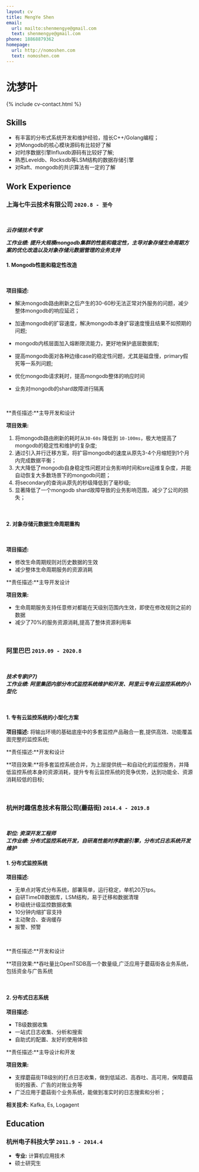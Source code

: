 ```yaml
---
layout: cv
title: MengYe Shen
email:
  url: mailto:shenmengye@gmail.com
  text: shenmengye@gmail.com
phone: 18868879362
homepage:
  url: http://nomoshen.com
  text: nomoshen.com
---
```


# **沈**梦叶

<!--
include contact information from the front matter
Supported arguments:

    - homepage: url, text
        - phone
        - email
            -->

{% include cv-contact.html %}

## Skills

* 有丰富的分布式系统开发和维护经验，擅长C++/Golang编程；
* 对Mongodb的核心模块源码有比较好了解
* 对时序数据引擎Influxdb源码有比较好了解;
* 熟悉Leveldb、Rocksdb等LSM结构的数据存储引擎
* 对Raft、mongodb的共识算法有一定的了解

## Work Experience
### **上海七牛云技术有限公司** `2020.8 - 至今`

<br>

_**云存储技术专家**_<br>

_**工作业绩:  提升大规模mongodb集群的性能和稳定性，主导对象存储生命周期方案的优化改造以及对象存储元数据管理的业务支持**_<br>

#### 1. Mongodb性能和稳定性改造

<br>

**项目描述:** 

* 解决mongodb路由刷新之后产生的30-60秒无法正常对外服务的问题，减少整体mongodb的响应延迟；

* 加速mongodb的扩容速度，解决mongodb本身扩容速度慢且结果不如预期的问题;

* mongodb内核层面加入熔断限流能力，更好地保护底层数据库;

* 提高mongodb面对各种边缘case的稳定性问题，尤其是磁盘慢，primary假死等一系列问题;

* 优化mongodb请求耗时，提高mongodb整体的响应时间

* 业务对mongodb的shard故障进行隔离

    <br>

**责任描述:**主导开发和设计

**项目效果:**

1. 将mongodb路由刷新的耗时从`30-60s` 降低到 `10-100ms`，极大地提高了mongodb的稳定性和维护的复杂度;
2. 通过引入并行迁移方案，将扩容mongodb的速度从原先3-4个月缩短到1个月内完成数据平衡；
3. 大大降低了mongodb自身稳定性问题对业务影响时间和sre运维复杂度，并能自动恢复大多数场景下的mongodb问题；
4. 将secondary的查询从原先的秒级降低到了毫秒级;
5. 显著降低了一个mongodb shard故障导致的业务影响范围，减少了公司的损失；

<br>

#### 2. 对象存储元数据生命周期重构

<br>

**项目描述:** 

* 修改生命周期规则对历史数据的生效
* 减少整体生命周期服务的资源消耗

**责任描述:**主导开发设计

**项目效果:**

* 生命周期服务支持任意修对都能在天级别范围内生效，即使在修改规则之前的数据
* 减少了70%的服务资源消耗,提高了整体资源利用率

<br>

### **阿里巴巴** `2019.09 - 2020.8`

<br>

_**技术专家(P7)**_<br>
_**工作业绩: 阿里集团内部分布式监控系统维护和开发、阿里云专有云监控系统的小型化**_

<br>

#### 1. 专有云监控系统的小型化方案

**项目描述:** 将输出环境的基础底座中的多套监控产品融合⼀套,提供⾼效、功能覆盖⾯完整的监控系统;

**责任描述:**开发和设计

**项目效果:**将多套监控系统合并，为上层提供统一和自动化的监控服务，并降低监控系统本身的资源消耗，提升专有云监控系统的竞争优势，达到功能全、资源消耗较低的目标;

<br>

### **杭州时趣信息技术有限公司(蘑菇街)** `2014.4 - 2019.8`

<br>

_**职位: 资深开发工程师**_<br>_**工作业绩: 分布式监控系统开发，自研高性能时序数据引擎，分布式日志系统开发维护**_<br>

#### 1. 分布式监控系统

**项目描述:** 

* 无单点对等式分布系统，部署简单，运行稳定，单机20万tps。
* 自研TimeDB数据库，LSM结构，易于迁移和数据清理
* 秒级统计级监控数据收集
* 10分钟内缩扩容支持
* 主动聚合、查询缓存
* 报警、预警

<br>

**责任描述:**开发和设计

**项目效果:**吞吐量比OpenTSDB高一个数量级,广泛应用于蘑菇街各业务系统，包括资金与广告系统

<br>

#### 2. 分布式日志系统

**项目描述:**

* TB级数据收集
* 一站式日志收集、分析和搜索
* 自助式的配置、友好的使用体验

**责任描述:**主导设计和开发

**项目效果:**

* 支撑蘑菇街TB级别的打点日志收集，做到低延迟、高吞吐、高可用，保障蘑菇街的报表、广告的对账业务等
* 广泛应用于蘑菇街个业务系统，能做到准实时的日志搜索和分析；

**相关技术:** Kafka, Es, Logagent

## Education

### **杭州电子科技大学** `2011.9 - 2014.4`

- **专业:** 计算机应用技术
- 硕士研究生

<!-- ### Footer

Last updated: May 2023 -->
